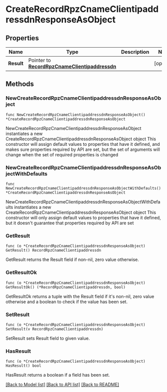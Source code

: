 # CreateRecordRpzCnameClientipaddressdnResponseAsObject

## Properties

Name | Type | Description | Notes
------------ | ------------- | ------------- | -------------
**Result** | Pointer to [**RecordRpzCnameClientipaddressdn**](RecordRpzCnameClientipaddressdn.md) |  | [optional] 

## Methods

### NewCreateRecordRpzCnameClientipaddressdnResponseAsObject

`func NewCreateRecordRpzCnameClientipaddressdnResponseAsObject() *CreateRecordRpzCnameClientipaddressdnResponseAsObject`

NewCreateRecordRpzCnameClientipaddressdnResponseAsObject instantiates a new CreateRecordRpzCnameClientipaddressdnResponseAsObject object
This constructor will assign default values to properties that have it defined,
and makes sure properties required by API are set, but the set of arguments
will change when the set of required properties is changed

### NewCreateRecordRpzCnameClientipaddressdnResponseAsObjectWithDefaults

`func NewCreateRecordRpzCnameClientipaddressdnResponseAsObjectWithDefaults() *CreateRecordRpzCnameClientipaddressdnResponseAsObject`

NewCreateRecordRpzCnameClientipaddressdnResponseAsObjectWithDefaults instantiates a new CreateRecordRpzCnameClientipaddressdnResponseAsObject object
This constructor will only assign default values to properties that have it defined,
but it doesn't guarantee that properties required by API are set

### GetResult

`func (o *CreateRecordRpzCnameClientipaddressdnResponseAsObject) GetResult() RecordRpzCnameClientipaddressdn`

GetResult returns the Result field if non-nil, zero value otherwise.

### GetResultOk

`func (o *CreateRecordRpzCnameClientipaddressdnResponseAsObject) GetResultOk() (*RecordRpzCnameClientipaddressdn, bool)`

GetResultOk returns a tuple with the Result field if it's non-nil, zero value otherwise
and a boolean to check if the value has been set.

### SetResult

`func (o *CreateRecordRpzCnameClientipaddressdnResponseAsObject) SetResult(v RecordRpzCnameClientipaddressdn)`

SetResult sets Result field to given value.

### HasResult

`func (o *CreateRecordRpzCnameClientipaddressdnResponseAsObject) HasResult() bool`

HasResult returns a boolean if a field has been set.


[[Back to Model list]](../README.md#documentation-for-models) [[Back to API list]](../README.md#documentation-for-api-endpoints) [[Back to README]](../README.md)


